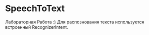 # SpeechToText
Лабораторная Работа :)
Для распознования текста используется встроенный RecognizerIntent.
